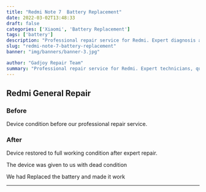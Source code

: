 ```yaml
---
title: "Redmi Note 7  Battery Replacement"
date: 2022-03-02T13:48:33
draft: false
categories: ['Xiaomi', 'Battery Replacement']
tags: ['battery']
description: "Professional repair service for Redmi. Expert diagnosis and quality repairs in Bangalore."
slug: "redmi-note-7-battery-replacement"
banner: "img/banners/banner-3.jpg"

author: "Gadjoy Repair Team"
summary: "Professional repair service for Redmi. Expert technicians, quality parts, warranty included."
---
```


## Redmi General Repair

### Before

Device condition before our professional repair service.

### After

Device restored to full working condition after expert repair.

The device was given to us with dead condition

We had Replaced the battery and made it work

---